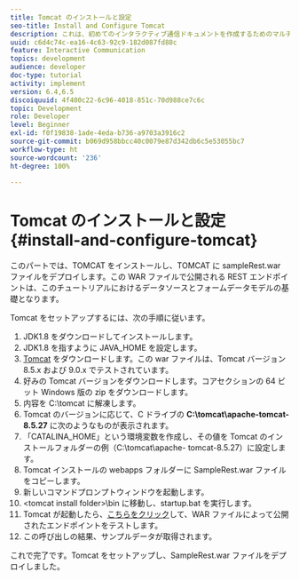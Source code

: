 ```yaml
---
title: Tomcat のインストールと設定
seo-title: Install and Configure Tomcat
description: これは、初めてのインタラクティブ通信ドキュメントを作成するためのマルチステップチュートリアルの第 1 部です。このパートでは、TOMCAT をインストールし、TOMCAT に sampleRest.war ファイルをデプロイします。
uuid: c6d4c74c-ea16-4c63-92c9-182d087fd88c
feature: Interactive Communication
topics: development
audience: developer
doc-type: tutorial
activity: implement
version: 6.4,6.5
discoiquuid: 4f400c22-6c96-4018-851c-70d988ce7c6c
topic: Development
role: Developer
level: Beginner
exl-id: f0f19838-1ade-4eda-b736-a9703a3916c2
source-git-commit: b069d958bbcc40c0079e87d342db6c5e53055bc7
workflow-type: ht
source-wordcount: '236'
ht-degree: 100%

---
```


# Tomcat のインストールと設定 {#install-and-configure-tomcat}

このパートでは、TOMCAT をインストールし、TOMCAT に sampleRest.war ファイルをデプロイします。この WAR ファイルで公開される REST エンドポイントは、このチュートリアルにおけるデータソースとフォームデータモデルの基礎となります。

Tomcat をセットアップするには、次の手順に従います。

1. JDK1.8 をダウンロードしてインストールします。
2. JDK1.8 を指すように JAVA_HOME を設定します。
3. [Tomcat](https://tomcat.apache.org/) をダウンロードします。この war ファイルは、Tomcat バージョン 8.5.x および 9.0.x でテストされています。
4. 好みの Tomcat バージョンをダウンロードします。コアセクションの 64 ビット Windows 版の zip をダウンロードします。
5. 内容を C:\tomcat に解凍します。
6. Tomcat のバージョンに応じて、C ドライブの **C:\tomcat\apache-tomcat-8.5.27** に次のようなものが表示されます。
7. 「CATALINA_HOME」という環境変数を作成し、その値を Tomcat のインストールフォルダーの例（C:\tomcat\apache- tomcat-8.5.27）に設定します。
8. Tomcat インストールの webapps フォルダーに SampleRest.war ファイルをコピーします。
9. 新しいコマンドプロンプトウィンドウを起動します。
10. &lt;tomcat install folder>\bin に移動し、startup.bat を実行します。
11. Tomcat が起動したら、[こちらをクリック](http://localhost:8080/SampleRest/webapi/getStatement/9586)して、WAR ファイルによって公開されたエンドポイントをテストします。
12. この呼び出しの結果、サンプルデータが取得されます。

これで完了です。Tomcat をセットアップし、SampleRest.war ファイルをデプロイしました。
